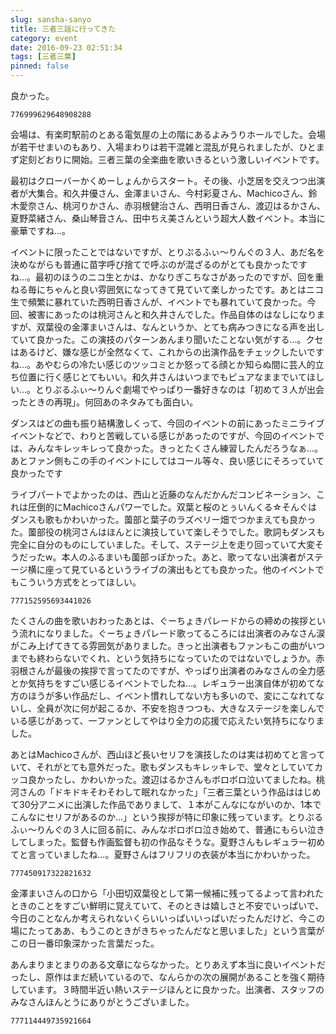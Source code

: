 ```yaml
---
slug: sansha-sanyo
title: 三者三謡に行ってきた
category: event
date: 2016-09-23 02:51:34
tags: [三者三葉]
pinned: false
---
```


<p>良かった。</p>

```twitter
776999629648908288
```

<p>会場は、有楽町駅前のとある電気屋の上の階にあるよみうりホールでした。会場が若干せまいのもあり、入場まわりは若干混雑と混乱が見られましたが、ひとまず定刻どおりに開始。三者三葉の全楽曲を歌いきるという激しいイベントです。</p>

<p>最初はクローバーかくめーしょんからスタート。その後、小芝居を交えつつ出演者が大集合。和久井優さん、金澤まいさん、今村彩夏さん、Machicoさん、鈴木愛奈さん、桃河りかさん、赤羽根健治さん、西明日香さん、渡辺はるかさん、夏野菜緒さん、桑山琴音さん、田中ちえ美さんという超大人数イベント。本当に豪華ですね...。</p>

<p>イベントに限ったことではないですが、とりぷるふぃ〜りんぐの３人、あだ名を決めながらも普通に苗字呼び捨てで呼ぶのが混ざるのがとても良かったですね...。最初のほうのニコ生とかは、かなりぎこちなさがあったのですが、回を重ねる毎にちゃんと良い雰囲気になってきて見ていて楽しかったです。あとはニコ生で頻繁に暴れていた西明日香さんが、イベントでも暴れていて良かった。今回、被害にあったのは桃河さんと和久井さんでした。作品自体のはなしになりますが、双葉役の金澤まいさんは、なんというか、とても病みつきになる声を出していて良かった。この演技のパターンあんまり聞いたことない気がする...。クセはあるけど、嫌な感じが全然なくて、これからの出演作品をチェックしたいですね...。あやむらの冷たい感じのツッコミとか怒ってる顔とか知らぬ間に芸人的立ち位置に行く感じとてもいい。和久井さんはいつまでもピュアなままでいてほしい...。とりぷるふぃ〜りんぐ劇場でやっぱり一番好きなのは「初めて３人が出会ったときの再現」。何回あのネタみても面白い。</p>

<p>ダンスはどの曲も振り結構激しくって、今回のイベントの前にあったミニライブイベントなどで、わりと苦戦している感じがあったのですが、今回のイベントでは、みんなキレッキレって良かった。きっとたくさん練習したんだろうなぁ...。あとファン側もこの手のイベントにしてはコール等々、良い感じにそろっていて良かったです</p>

<p>ライブパートでよかったのは、西山と近藤のなんだかんだコンビネーション、これは圧倒的にMachicoさんパワーでした。双葉と桜のとぅいんくる☆そんぐはダンスも歌もかわいかった。薗部と葉子のラズベリー畑でつかまえても良かった。薗部役の桃河さんはほんとに演技していて楽しそうでした。歌詞もダンスも完全に自分のものにしていました。そして、ステージ上を走り回っていて大変そうだったw。本人のふるまいも薗部っぽかった。あと、歌ってない出演者がステージ横に座って見ているというライブの演出もとても良かった。他のイベントでもこういう方式をとってほしい。</p>

```twitter
777152595693441026
```

<p>たくさんの曲を歌いおわったあとは、ぐーちょきパレードからの締めの挨拶という流れになりました。ぐーちょきパレード歌ってるころには出演者のみなさん涙がこみ上げてきてる雰囲気がありました。きっと出演者もファンもこの曲がいつまでも終わらないでくれ、という気持ちになっていたのではないでしょうか。赤羽根さんが最後の挨拶で言ってたのですが、やっぱり出演者のみなさんの全力感とか気持ちをすごい感じるイベントでしたね...。レギュラー出演自体が初めてな方のほうが多い作品だし、イベント慣れしてない方も多いので、変にこなれてないし、全員が次に何が起こるか、不安を抱きつつも、大きなステージを楽しんでいる感じがあって、一ファンとしてやはり全力の応援で応えたい気持ちになりました。</p>

<p>あとはMachicoさんが、西山ほど長いセリフを演技したのは実は初めてと言っていて、それがとても意外だった。歌もダンスもキレッキレで、堂々としていてカッコ良かったし、かわいかった。渡辺はるかさんもボロボロ泣いてましたね。桃河さんの「ドキドキそわそわして眠れなかった」「三者三葉という作品ははじめて30分アニメに出演した作品でありまして、１本がこんなにながいのか、1本でこんなにセリフがあるのか...」という挨拶が特に印象に残っています。とりぷるふぃ〜りんぐの３人に回る前に、みんなボロボロ泣き始めて、普通にもらい泣きしてしまった。監督も作画監督も初の作品なそうな。夏野さんもレギュラー初めてと言っていましたね...。夏野さんはフリフリの衣装が本当にかわいかった。</p>

```twitter
777450917322821632
```

<p>金澤まいさんの口から「小田切双葉役として第一候補に残ってるよって言われたときのことをすごい鮮明に覚えていて、そのときは嬉しさと不安でいっぱいで、今日のことなんか考えられないくらいいっぱいいっぱいだったんだけど、今この場にたってああ、もうこのときがきちゃったんだなと思いました」という言葉がこの日一番印象深かった言葉だった。</p>

<p>あんまりまとまりのある文章にならなかった。とりあえず本当に良いイベントだったし、原作はまだ続いているので、なんらかの次の展開があることを強く期待しています。３時間半近い熱いステージほんとに良かった。出演者、スタッフのみなさんほんとうにありがとうございました。</p>

```twitter
777114449735921664
```
